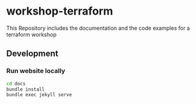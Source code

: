 # workshop-terraform

This Repository includes the documentation and the code examples for a terraform workshop

## Development

### Run website locally

```bash
cd docs
bundle install
bundle exec jekyll serve
```
